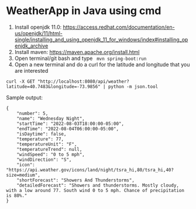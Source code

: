 # WeatherApp in Java using cmd
1. Install openjdk 11.0: https://access.redhat.com/documentation/en-us/openjdk/11/html-single/installing_and_using_openjdk_11_for_windows/index#installing_openjdk_archive
2. Install maven: https://maven.apache.org/install.html
3. Open terminal/git bash and type 
``` mvn spring-boot:run```
4. Open a new terminal and do a curl for the latitude and longitude that you are interested
```
curl -X GET "http://localhost:8080/api/weather?latitude=40.7483&longitude=-73.9856" | python -m json.tool
```
Sample output:
```
{
    "number": 5,
    "name": "Wednesday Night",
    "startTime": "2022-08-03T18:00:00-05:00",
    "endTime": "2022-08-04T06:00:00-05:00",
    "isDaytime": false,
    "temperature": 77,
    "temperatureUnit": "F",
    "temperatureTrend": null,
    "windSpeed": "0 to 5 mph",
    "windDirection": "S",
    "icon": "https://api.weather.gov/icons/land/night/tsra_hi,80/tsra_hi,40?size=medium",
    "shortForecast": "Showers And Thunderstorms",
    "detailedForecast": "Showers and thunderstorms. Mostly cloudy, with a low around 77. South wind 0 to 5 mph. Chance of precipitation is 80%."
}
```

